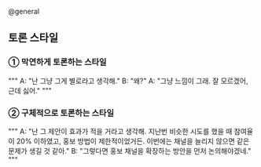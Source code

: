 @general

## 토론 스타일

### ① 막연하게 토론하는 스타일

"""
A: "난 그냥 그게 별로라고 생각해."
B: "왜?"
A: "그냥 느낌이 그래. 잘 모르겠어, 근데 싫어."
"""

### ② 구체적으로 토론하는 스타일

"""
A: "난 그 제안이 효과가 적을 거라고 생각해. 지난번 비슷한 시도를 했을 때 참여율이 20% 이하였고, 홍보 방법이 제한적이었거든. 이번에는 채널을 늘리지 않으면 같은 문제가 생길 것 같아."
B: "그렇다면 홍보 채널을 확장하는 방안을 먼저 논의해야겠네."
"""

